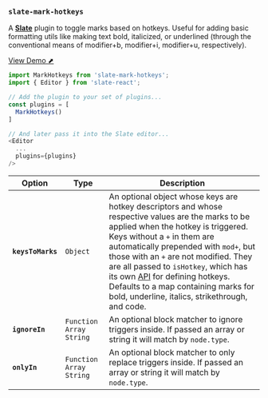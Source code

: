 
### `slate-mark-hotkeys`

A [**Slate**](https://github.com/ianstormtaylor/slate) plugin to toggle marks based on hotkeys. Useful for adding basic formatting utils like making text bold, italicized, or underlined (through the conventional means of modifier+b, modifier+i, modifier+u, respectively).

[View Demo ⬈](https://davidchang.github.io/slate-plugins/#/slate-mark-hotkeys)

```js
import MarkHotkeys from 'slate-mark-hotkeys';
import { Editor } from 'slate-react';

// Add the plugin to your set of plugins...
const plugins = [
  MarkHotkeys()
]

// And later pass it into the Slate editor...
<Editor
  ...
  plugins={plugins}
/>
```

Option | Type | Description
--- | --- | ---
**`keysToMarks`** | `Object` | An optional object whose keys are hotkey descriptors and whose respective values are the marks to be applied when the hotkey is triggered. Keys without a `+` in them are automatically prepended with `mod+`, but those with an `+` are not modified. They are all passed to `isHotkey`, which has its own [API](https://www.npmjs.com/package/is-hotkey) for defining hotkeys. Defaults to a map containing marks for bold, underline, italics, strikethrough, and code.
**`ignoreIn`** | `Function` `Array` `String` | An optional block matcher to ignore triggers inside. If passed an array or string it will match by `node.type`.
**`onlyIn`** | `Function` `Array` `String` | An optional block matcher to only replace triggers inside. If passed an array or string it will match by `node.type`.

